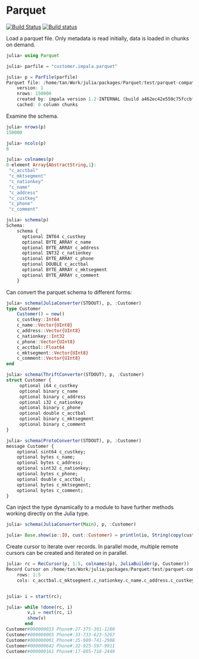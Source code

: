 # Parquet

[![Build Status](https://travis-ci.org/JuliaComputing/Parquet.jl.svg?branch=master)](https://travis-ci.org/JuliaComputing/Parquet.jl)
[![Build status](https://ci.appveyor.com/api/projects/status/vrqg01w2sj3mfk3d/branch/master?svg=true)](https://ci.appveyor.com/project/tanmaykm/parquet-jl/branch/master)

Load a parquet file. Only metadata is read initially, data is loaded in chunks on demand.

````julia
julia> using Parquet

julia> parfile = "customer.impala.parquet"

julia> p = ParFile(parfile)
Parquet file: /home/tan/Work/julia/packages/Parquet/test/parquet-compatibility/parquet-testdata/impala/1.1.1-SNAPPY/customer.impala.parquet
    version: 1
    nrows: 150000
    created by: impala version 1.2-INTERNAL (build a462ec42e550c75fccbff98c720f37f3ee9d55a3)
    cached: 0 column chunks
````

Examine the schema.

````julia
julia> nrows(p)
150000

julia> ncols(p)
8

julia> colnames(p)
8-element Array{AbstractString,1}:
 "c_acctbal"   
 "c_mktsegment"
 "c_nationkey" 
 "c_name"      
 "c_address"   
 "c_custkey"   
 "c_phone"     
 "c_comment"   

julia> schema(p)
Schema:
    schema {
      optional INT64 c_custkey
      optional BYTE_ARRAY c_name
      optional BYTE_ARRAY c_address
      optional INT32 c_nationkey
      optional BYTE_ARRAY c_phone
      optional DOUBLE c_acctbal
      optional BYTE_ARRAY c_mktsegment
      optional BYTE_ARRAY c_comment
    }
````

Can convert the parquet schema to different forms:

````julia
julia> schema(JuliaConverter(STDOUT), p, :Customer)
type Customer
    Customer() = new()
    c_custkey::Int64
    c_name::Vector{UInt8}
    c_address::Vector{UInt8}
    c_nationkey::Int32
    c_phone::Vector{UInt8}
    c_acctbal::Float64
    c_mktsegment::Vector{UInt8}
    c_comment::Vector{UInt8}
end

julia> schema(ThriftConverter(STDOUT), p, :Customer)
struct Customer {
     optional i64 c_custkey
     optional binary c_name
     optional binary c_address
     optional i32 c_nationkey
     optional binary c_phone
     optional double c_acctbal
     optional binary c_mktsegment
     optional binary c_comment
}

julia> schema(ProtoConverter(STDOUT), p, :Customer)
message Customer {
    optional sint64 c_custkey;
    optional bytes c_name;
    optional bytes c_address;
    optional sint32 c_nationkey;
    optional bytes c_phone;
    optional double c_acctbal;
    optional bytes c_mktsegment;
    optional bytes c_comment;
}
````

Can inject the type dynamically to a module to have further methods working directly on the Julia type.

````julia
julia> schema(JuliaConverter(Main), p, :Customer)

julia> Base.show(io::IO, cust::Customer) = println(io, String(copy(cust.c_name)), " Phone#:", String(copy(cust.c_phone)))
````

Create cursor to iterate over records. In parallel mode, multiple remote cursors can be created and iterated on in parallel.

````julia
julia> rc = RecCursor(p, 1:5, colnames(p), JuliaBuilder(p, Customer))
Record Cursor on /home/tan/Work/julia/packages/Parquet/test/parquet-compatibility/parquet-testdata/impala/1.1.1-SNAPPY/customer.impala.parquet
    rows: 1:5
    cols: c_acctbal.c_mktsegment.c_nationkey.c_name.c_address.c_custkey.c_phone.c_comment


julia> i = start(rc);

julia> while !done(rc, i)
        v,i = next(rc, i)
        show(v)
       end
Customer#000000033 Phone#:27-375-391-1280
Customer#000000065 Phone#:33-733-623-5267
Customer#000000001 Phone#:25-989-741-2988
Customer#000000642 Phone#:32-925-597-9911
Customer#000000161 Phone#:17-805-718-2449

````
